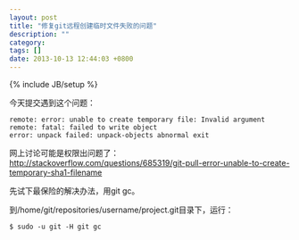 ```yaml
---
layout: post
title: "修复git远程创建临时文件失败的问题"
description: ""
category: 
tags: []
date: 2013-10-13 12:44:03 +0800
---
```

{% include JB/setup %}

今天提交遇到这个问题：

	remote: error: unable to create temporary file: Invalid argument
	remote: fatal: failed to write object
	error: unpack failed: unpack-objects abnormal exit

网上讨论可能是权限出问题了： http://stackoverflow.com/questions/685319/git-pull-error-unable-to-create-temporary-sha1-filename

先试下最保险的解决办法，用git gc。

到/home/git/repositories/username/project.git目录下，运行：

	$ sudo -u git -H git gc

